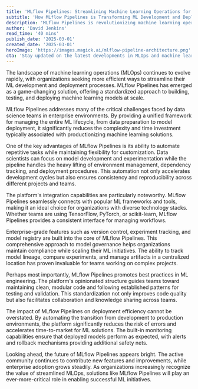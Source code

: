 ```yaml
---
title: 'MLflow Pipelines: Streamlining Machine Learning Operations for the Enterprise'
subtitle: 'How MLflow Pipelines is Transforming ML Development and Deployment'
description: 'MLflow Pipelines is revolutionizing machine learning operations by providing a standardized, automated approach to ML development and deployment. With built-in support for popular frameworks, comprehensive model governance, and streamlined deployment capabilities, it's becoming an essential tool for enterprise ML teams.'
author: 'David Jenkins'
read_time: '40 mins'
publish_date: '2025-03-01'
created_date: '2025-03-01'
heroImage: 'https://images.magick.ai/mlflow-pipeline-architecture.png'
cta: 'Stay updated on the latest developments in MLOps and machine learning infrastructure. Follow us on LinkedIn for exclusive insights, best practices, and industry analysis that will help you optimize your ML workflows.'
---
```


The landscape of machine learning operations (MLOps) continues to evolve rapidly, with organizations seeking more efficient ways to streamline their ML development and deployment processes. MLflow Pipelines has emerged as a game-changing solution, offering a standardized approach to building, testing, and deploying machine learning models at scale.

MLflow Pipelines addresses many of the critical challenges faced by data science teams in enterprise environments. By providing a unified framework for managing the entire ML lifecycle, from data preparation to model deployment, it significantly reduces the complexity and time investment typically associated with productionizing machine learning solutions.

One of the key advantages of MLflow Pipelines is its ability to automate repetitive tasks while maintaining flexibility for customization. Data scientists can focus on model development and experimentation while the pipeline handles the heavy lifting of environment management, dependency tracking, and deployment procedures. This automation not only accelerates development cycles but also ensures consistency and reproducibility across different projects and teams.

The platform's integration capabilities are particularly noteworthy. MLflow Pipelines seamlessly connects with popular ML frameworks and tools, making it an ideal choice for organizations with diverse technology stacks. Whether teams are using TensorFlow, PyTorch, or scikit-learn, MLflow Pipelines provides a consistent interface for managing workflows.

Enterprise-grade features such as version control, experiment tracking, and model registry are built into the core of MLflow Pipelines. This comprehensive approach to model governance helps organizations maintain compliance while scaling their ML initiatives. The ability to track model lineage, compare experiments, and manage artifacts in a centralized location has proven invaluable for teams working on complex projects.

Perhaps most importantly, MLflow Pipelines promotes best practices in ML engineering. The platform's opinionated structure guides teams toward maintaining clean, modular code and following established patterns for testing and validation. This standardization not only improves code quality but also facilitates collaboration and knowledge sharing across teams.

The impact of MLflow Pipelines on deployment efficiency cannot be overstated. By automating the transition from development to production environments, the platform significantly reduces the risk of errors and accelerates time-to-market for ML solutions. The built-in monitoring capabilities ensure that deployed models perform as expected, with alerts and rollback mechanisms providing additional safety nets.

Looking ahead, the future of MLflow Pipelines appears bright. The active community continues to contribute new features and improvements, while enterprise adoption grows steadily. As organizations increasingly recognize the value of streamlined MLOps, solutions like MLflow Pipelines will play an ever-more-critical role in enabling successful ML initiatives.